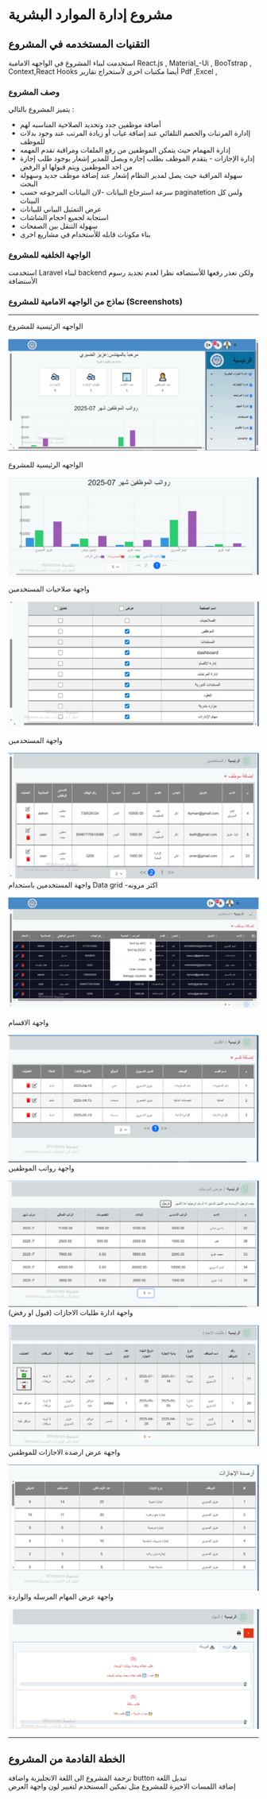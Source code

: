 # مشروع إدارة الموارد البشرية 
 

## التقنيات المستخدمه في المشروع

استخدمت لبناء المشروع في الواجهه الامامية React.js , Material_-Ui , BooTstrap , Context,React Hooks
أيضا مكتبات اخرى لأستخراج تقارير Pdf ,Excel ,

###  وصف المشروع

يتميز المشروع بالتالي :<br/>
 * أضافة موظفين جدد وتحديد الصلاحية المناسبه لهم   </br>
 * إادارة المرتبات والخصم التلقائي عند إضافة غياب أو زيادة المرتب عند وجود بدلات للموظف </br>
 * إدارة المهمام حيث يتمكن الموظفين من رفع الملفات ومراقبة تقدم المهمه </br>
 * إدارة الإجازات - يتقدم الموظف بطلب إجازه ويصل للمدير إشعار بوجود طلب إجازة من احد الموظفين ويتم قبولها او الرفض </br>
 * سهولة المراقبة حيث يصل لمدير النظام إشعار عند إضافة موظف جديد وسهولة البحث </br>
 * سرعة استرجاع البيانات -لان البيانات المرجوعه حسب paginatetion ولس كل البينات  </br> 
 * عرض التمثيل البياني للبيانات </br>
 * استجابة لجميع احجام الشاشات </br>
 * سهولة التنقل بين الصفحات </br>
 * بناء مكونات قابله للأستخدام في مشاريع اخرى </br>
   

 
 ### الواجهة الخلفيه للمشروع 
استخدمت Laravel لبناء backend  ولكن تعذر رفعها للأستضافه نظرا لعدم تجديد رسوم الأستضافة 
 
 

### نماذج من الواجهه الامامية للمشروع (Screenshots) 
- - -
الواجهه الرئيسية للمشروع</br><br/>
![واجهة التطبيق](https://github.com/azizaldhubri/hrFrontEnd2/blob/main/public/screenshots/home1.2.PNG)  </br><br/>
الواجهه الرئيسية للمشروع </br><br/>
![واجهة التطبيق](https://github.com/azizaldhubri/hrFrontEnd2/blob/main/public/screenshots/home1.PNG)  </br><br/>
واجهة صلاحيات المستخدمين </br><br/>
![واجهة التطبيق](https://github.com/azizaldhubri/hrFrontEnd2/blob/main/public/screenshots/permissions.PNG)  </br><br/>
واجهة المستحدمين </br><br/>
![واجهة التطبيق](https://github.com/azizaldhubri/hrFrontEnd2/blob/main/public/screenshots/users1.1.PNG)  </br>
واجهة المستخدمين باستحدام Data grid -اكثر مرونه </br><br/>
![واجهة التطبيق](https://github.com/azizaldhubri/hrFrontEnd2/blob/main/public/screenshots/users1.2.PNG)  </br><br/>
واجهة الاقسام </br><br/>
![واجهة التطبيق](https://github.com/azizaldhubri/hrFrontEnd2/blob/main/public/screenshots/department.PNG)  </br>
واجهة رواتب الموظفين </br><br/>
![واجهة التطبيق](https://github.com/azizaldhubri/hrFrontEnd2/blob/main/public/screenshots/Salaries.PNG)  </br>
واجهة ادارة طلبات الاجازات (قبول او رفض)</br><br/>
![واجهة التطبيق](https://github.com/azizaldhubri/hrFrontEnd2/blob/main/public/screenshots/Leave_requests.PNG)  </br>
واجهة عرض ارصدة الاجازات للموظفين </br><br/>
![واجهة التطبيق](https://github.com/azizaldhubri/hrFrontEnd2/blob/main/public/screenshots/leave_balances.PNG)  </br>
واجهة عرض المهام المرسله والواردة </br><br/>
![واجهة التطبيق](https://github.com/azizaldhubri/hrFrontEnd2/blob/main/public/screenshots/task.PNG)  </br>

 - - -
## الخطة القادمة من المشروع 
ترجمة المشروع الى اللغة الانجليزية واضافة button تبديل اللغة </br>
إضافة اللمسات الاخيرة للمشروع مثل تمكين المستخدم لتغيير لون واجهة العرض </br>


 

